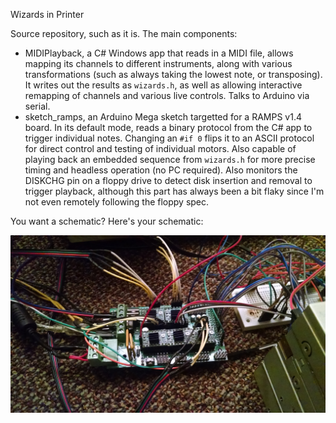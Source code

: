 Wizards in Printer

Source repository, such as it is.  The main components:

 - MIDIPlayback, a C# Windows app that reads in a MIDI file, allows mapping its channels to different instruments, along with various transformations (such as always taking the lowest note, or transposing).  It writes out the results as `wizards.h`, as well as allowing interactive remapping of channels and various live controls.  Talks to Arduino via serial.
 - sketch_ramps, an Arduino Mega sketch targetted for a RAMPS v1.4 board.  In its default mode, reads a binary protocol from the C# app to trigger individual notes.  Changing an `#if 0` flips it to an ASCII protocol for direct control and testing of individual motors.  Also capable of playing back an embedded sequence from `wizards.h` for more precise timing and headless operation (no PC required).  Also monitors the DISKCHG pin on a floppy drive to detect disk insertion and removal to trigger playback, although this part has always been a bit flaky since I'm not even remotely following the floppy spec.
 
 You want a schematic?  Here's your schematic:
 
 <img src="https://raw.githubusercontent.com/jweather/wizards/master/schematic.jpg">
 